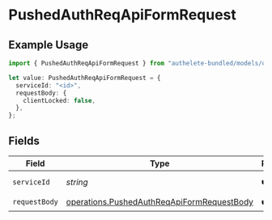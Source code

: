 # PushedAuthReqApiFormRequest

## Example Usage

```typescript
import { PushedAuthReqApiFormRequest } from "authelete-bundled/models/operations";

let value: PushedAuthReqApiFormRequest = {
  serviceId: "<id>",
  requestBody: {
    clientLocked: false,
  },
};
```

## Fields

| Field                                                                                                    | Type                                                                                                     | Required                                                                                                 | Description                                                                                              |
| -------------------------------------------------------------------------------------------------------- | -------------------------------------------------------------------------------------------------------- | -------------------------------------------------------------------------------------------------------- | -------------------------------------------------------------------------------------------------------- |
| `serviceId`                                                                                              | *string*                                                                                                 | :heavy_check_mark:                                                                                       | A service ID.                                                                                            |
| `requestBody`                                                                                            | [operations.PushedAuthReqApiFormRequestBody](../../models/operations/pushedauthreqapiformrequestbody.md) | :heavy_check_mark:                                                                                       | N/A                                                                                                      |